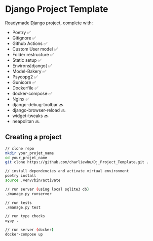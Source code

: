 # Django Project Template

Readymade Django project, complete with:
* Poetry ✅
* Gitignore ✅
* Github Actions ✅
* Custom User model ✅
* Folder restructure ✅
* Static setup ✅
* Environs[django] ✅
* Model-Bakery ✅
* Psycopg2 ✅
* Gunicorn ✅
* Dockerfile ✅
* docker-compose ✅
* Nginx ✅
* django-debug-toolbar 🔜
* django-browser-reload 🔜
* widget-tweaks 🔜
* neapolitan 🔜

## Creating a project

```bash
// clone repo
mkdir your_projet_name
cd your_projet_name
git clone https://github.com/charliewhu/Dj_Project_Template.git .

// install dependencies and activate virtual environment
poetry install
source .venv/bin/activate

// run server (using local sqlite3 db)
./manage.py runserver

// run tests 
./manage.py test

// run type checks
mypy .

// run server (docker)
docker-compose up
```

